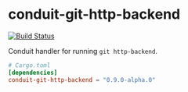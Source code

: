 # conduit-git-http-backend

[![Build Status](https://travis-ci.org/conduit-rust/conduit-git-http-backend.svg?branch=master)](https://travis-ci.org/conduit-rust/conduit-git-http-backend)

Conduit handler for running `git http-backend`.

```toml
# Cargo.toml
[dependencies]
conduit-git-http-backend = "0.9.0-alpha.0"
```
